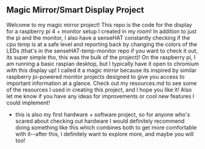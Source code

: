 ## Magic Mirror/Smart Display Project

Welcome to my magic mirror project! This repo is the code for the display for a raspberry pi 4 + monitor setup I created in my room! In addition to just the pi and the monitor, I also have a senseHAT constantly checking if the cpu temp is at a safe level and reporting back by changing the colors of the LEDs (that's in the senseHAT-temp-monitor repo if you want to check it out, its super simple tho, this was the bulk of the project)! On the raspberry pi, I am running a basic raspian desktop, but I typically have it open to chromium with this display up! I called it a magic mirror because its inspired by similar raspberry pi-powered monitor projects designed to give you access to important information at a glance. Check out my resources.md to see some of the resources I used in creating this project, and I hope you like it! Also let me know if you have any ideas for improvements or cool new features I could implement! 

* this is also my first hardware + software project, so for anyone who's scared about checking out hardware I would definitely recommend doing something like this which combines both to get more comfortable with it--after this, I definitely want to explore more, and maybe you will too! 